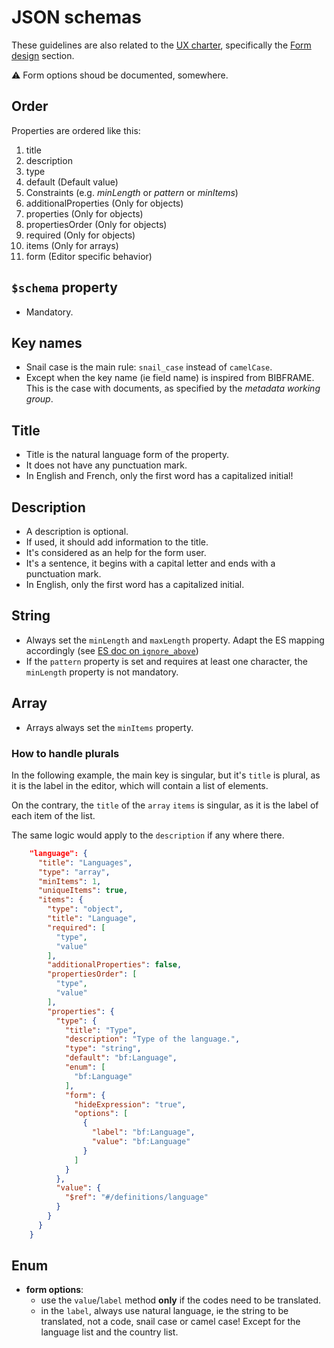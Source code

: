 # JSON schemas

These guidelines are also related to the [UX
charter](https://github.com/rero/rero-ils/wiki/Usability-charter),
specifically the [Form
design](https://github.com/rero/rero-ils/wiki/Usability-charter#4-form-design)
section.

:warning: Form options shoud be documented, somewhere.

## Order

Properties are ordered like this:

1. title
2. description
3. type
4. default (Default value)
5. Constraints (e.g. *minLength* or *pattern* or *minItems*)
6. additionalProperties (Only for objects)
7. properties (Only for objects)
8. propertiesOrder (Only for objects)
9. required (Only for objects)
10. items (Only for arrays)
11. form (Editor specific behavior)

## `$schema` property

- Mandatory.

## Key names

- Snail case is the main rule: `snail_case` instead of `camelCase`.
- Except when the key name (ie field name) is inspired from BIBFRAME. This is
the case with documents, as specified by the *metadata working group*.

## Title

- Title is the natural language form of the property.
- It does not have any punctuation mark.
- In English and French, only the first word has a capitalized initial!

## Description

- A description is optional.
- If used, it should add information to the title.
- It's considered as an help for the form user.
- It's a sentence, it begins with a capital letter and ends with a punctuation
mark.
- In English, only the first word has a capitalized initial.

## String

- Always set the `minLength` and `maxLength` property. Adapt the ES mapping
  accordingly (see [ES doc on `ignore_above`](https://www.elastic.co/guide/en/elasticsearch/reference/current/ignore-above.html))
- If the `pattern` property is set and requires at least one character, the `minLength` property is not mandatory.

## Array

- Arrays always set the `minItems` property.

### How to handle plurals

In the following example, the main key is singular, but it's `title` is plural,
as it is the label in the editor, which will contain a list of elements.

On the contrary, the `title` of the `array` `items` is singular, as it is the
label of each item of the list.

The same logic would apply to the `description` if any where there.

```json
    "language": {
      "title": "Languages",
      "type": "array",
      "minItems": 1,
      "uniqueItems": true,
      "items": {
        "type": "object",
        "title": "Language",
        "required": [
          "type",
          "value"
        ],
        "additionalProperties": false,
        "propertiesOrder": [
          "type",
          "value"
        ],
        "properties": {
          "type": {
            "title": "Type",
            "description": "Type of the language.",
            "type": "string",
            "default": "bf:Language",
            "enum": [
              "bf:Language"
            ],
            "form": {
              "hideExpression": "true",
              "options": [
                {
                  "label": "bf:Language",
                  "value": "bf:Language"
                }
              ]
            }
          },
          "value": {
            "$ref": "#/definitions/language"
          }
        }
      }
    }
```

## Enum

- **form options**:
    - use the `value`/`label` method **only** if the codes need to be
      translated.
    - in the `label`, always use natural language, ie the string
      to be translated, not a code, snail case or camel case! Except for the
      language list and the country list.
